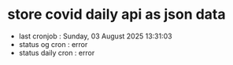 # store covid daily api as json data

- last cronjob : Sunday, 03 August 2025 13:31:03
- status og cron : error
- status daily cron : error
      
      